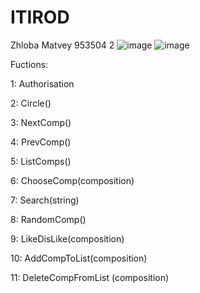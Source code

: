 # ITIROD
Zhloba Matvey 953504 2
![image](https://user-images.githubusercontent.com/56230474/160424874-139f708a-127e-4a32-8f7e-4561ff55ba89.png)
![image](https://user-images.githubusercontent.com/56230474/160424893-50bf1562-71b2-488e-90c7-addc6ee0b0af.png)

 Fuctions:
 
 1: Authorisation
 
 2: Circle()
 
 3: NextComp()
 
 4: PrevComp()
 
 5: ListComps()
 
 6: ChooseComp(composition)
 
 7: Search(string)
 
 8: RandomComp()
 
 9: LikeDisLike(composition)
 
 10: AddCompToList(composition)
 
 11: DeleteCompFromList (composition)
